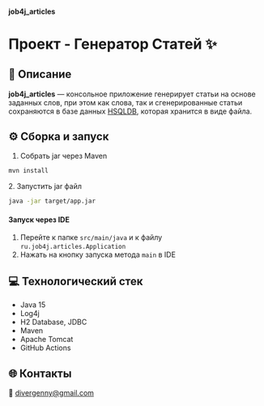 #### job4j_articles


# Проект - Генератор Статей ✨

## 📝 Описание
**job4j_articles** — консольное приложение генерирует статьи на основе заданных слов, 
при этом как слова, так и сгенерированные статьи сохраняются в базе данных <a href="http://hsqldb.org/">HSQLDB</a>, 
которая хранится в виде файла.


## ⚙️ Сборка и запуск
1. Собрать jar через Maven

```bash
mvn install
```
<p>2. Запустить jar файл</p>

```bash
java -jar target/app.jar
```

#### Запуск через IDE

1. Перейте к папке ``src/main/java`` и к файлу ``ru.job4j.articles.Application``
2. Нажать на кнопку запуска метода ``main`` в IDE


## 💻 Технологический стек
* Java 15
* Log4j
* H2 Database, JDBC
* Maven 
* Apache Tomcat
* GitHub Actions


## 🌐 Контакты
📧 [divergenny@gmail.com](mailto:divergenny@gmail.com)
